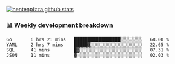 [![nentenpizza github stats](https://github-readme-stats.vercel.app/api?username=nentenpizza&count_private=true)](https://github.com/anuraghazra/github-readme-stats)

### 📊 Weekly development breakdown
<!--START_SECTION:waka-->
```text
Go       6 hrs 21 mins   █████████████████░░░░░░░░   68.00 % 
YAML     2 hrs 7 mins    █████▓░░░░░░░░░░░░░░░░░░░   22.65 % 
SQL      41 mins         █▓░░░░░░░░░░░░░░░░░░░░░░░   07.31 % 
JSON     11 mins         ▓░░░░░░░░░░░░░░░░░░░░░░░░   02.03 % 
```
<!--END_SECTION:waka-->

